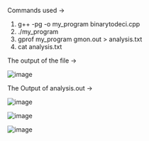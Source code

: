 Commands used -> 

1. g++ -pg -o my_program binarytodeci.cpp
2. ./my_program
3. gprof my_program gmon.out > analysis.txt
4. cat analysis.txt
   
The output of the file -> 

![image](https://github.com/user-attachments/assets/fdb0ecf8-7af0-46b2-87be-01e24f71d307)



The Output of analysis.out ->

![image](https://github.com/user-attachments/assets/3213e2db-378b-4e1f-b1fd-062218ee5a28)

![image](https://github.com/user-attachments/assets/7db0436e-399b-4cf2-9ae1-ae5c0e5af515)

![image](https://github.com/user-attachments/assets/a2a04e43-a912-49bf-a1a0-2fc3667e7dfc)


